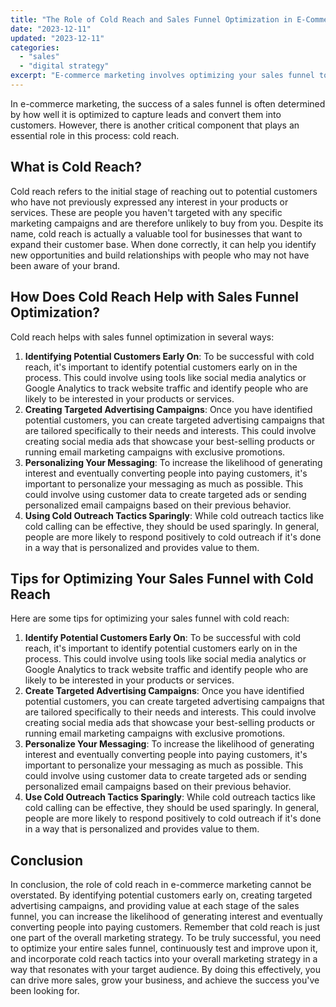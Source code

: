 ```yaml
---
title: "The Role of Cold Reach and Sales Funnel Optimization in E-Commerce Marketing"
date: "2023-12-11"
updated: "2023-12-11"
categories: 
  - "sales"
  - "digital strategy"
excerpt: "E-commerce marketing involves optimizing your sales funnel to capture leads and convert them into customers. However, an essential component that often goes overlooked is cold reach. Cold reach refers to reaching out to potential customers who have not previously expressed any interest in your products or services. By identifying the right people and creating targeted advertising campaigns, you can increase the likelihood of generating interest and eventually converting them into paying customers. In this article, we will explore practical tips for optimizing your sales funnel and provide actionable advice for incorporating cold reach into your overall marketing strategy to drive more sales and grow your business."
--- 
```

In e-commerce marketing, the success of a sales funnel is often determined by how well it is optimized to capture leads and convert them into customers. However, there is another critical component that plays an essential role in this process: cold reach.

## What is Cold Reach?

Cold reach refers to the initial stage of reaching out to potential customers who have not previously expressed any interest in your products or services. These are people you haven't targeted with any specific marketing campaigns and are therefore unlikely to buy from you. Despite its name, cold reach is actually a valuable tool for businesses that want to expand their customer base. When done correctly, it can help you identify new opportunities and build relationships with people who may not have been aware of your brand.

## How Does Cold Reach Help with Sales Funnel Optimization?

Cold reach helps with sales funnel optimization in several ways:

1. **Identifying Potential Customers Early On**: To be successful with cold reach, it's important to identify potential customers early on in the process. This could involve using tools like social media analytics or Google Analytics to track website traffic and identify people who are likely to be interested in your products or services.
2. **Creating Targeted Advertising Campaigns**: Once you have identified potential customers, you can create targeted advertising campaigns that are tailored specifically to their needs and interests. This could involve creating social media ads that showcase your best-selling products or running email marketing campaigns with exclusive promotions.
3. **Personalizing Your Messaging**: To increase the likelihood of generating interest and eventually converting people into paying customers, it's important to personalize your messaging as much as possible. This could involve using customer data to create targeted ads or sending personalized email campaigns based on their previous behavior.
4. **Using Cold Outreach Tactics Sparingly**: While cold outreach tactics like cold calling can be effective, they should be used sparingly. In general, people are more likely to respond positively to cold outreach if it's done in a way that is personalized and provides value to them.

## Tips for Optimizing Your Sales Funnel with Cold Reach

Here are some tips for optimizing your sales funnel with cold reach:

1. **Identify Potential Customers Early On**: To be successful with cold reach, it's important to identify potential customers early on in the process. This could involve using tools like social media analytics or Google Analytics to track website traffic and identify people who are likely to be interested in your products or services.
2. **Create Targeted Advertising Campaigns**: Once you have identified potential customers, you can create targeted advertising campaigns that are tailored specifically to their needs and interests. This could involve creating social media ads that showcase your best-selling products or running email marketing campaigns with exclusive promotions.
3. **Personalize Your Messaging**: To increase the likelihood of generating interest and eventually converting people into paying customers, it's important to personalize your messaging as much as possible. This could involve using customer data to create targeted ads or sending personalized email campaigns based on their previous behavior.
4. **Use Cold Outreach Tactics Sparingly**: While cold outreach tactics like cold calling can be effective, they should be used sparingly. In general, people are more likely to respond positively to cold outreach if it's done in a way that is personalized and provides value to them.

## Conclusion

In conclusion, the role of cold reach in e-commerce marketing cannot be overstated. By identifying potential customers early on, creating targeted advertising campaigns, and providing value at each stage of the sales funnel, you can increase the likelihood of generating interest and eventually converting people into paying customers. Remember that cold reach is just one part of the overall marketing strategy. To be truly successful, you need to optimize your entire sales funnel, continuously test and improve upon it, and incorporate cold reach tactics into your overall marketing strategy in a way that resonates with your target audience. By doing this effectively, you can drive more sales, grow your business, and achieve the success you've been looking for.